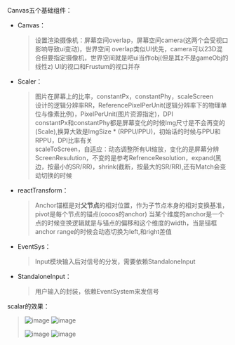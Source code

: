 Canvas五个基础组件：
- Canvas：
  > 设置渲染摄像机：屏幕空间overlap，屏幕空间camera(这两个会受视口影响导致ui变动)，世界空间
  > overlap类似UI优先，camera可以23D混合但要指定摄像机，世界空间就是吧ui当作obj(但是其z不是gameObj的线性z)
  > UI的视口和Frustum的视口并存

- Scaler：
  > 图片在屏幕上的比率，constantPx，constantPhy，scaleScreen  
  > 设计的逻辑分辨率RR，ReferencePixelPerUnit(逻辑分辨率下的物理单位与像素比例)，PixelPerUnit(图片资源指定)，DPI  
  > constantPx和constantPhy都是屏幕变化的时候Img尺寸是不会再变的(Scale),换算大致是ImgSize * (RPPU/PPU)，初始话的时候与PPU和RPPU，DPI比率有关  
  > scaleToScreen，自适应：动态调整所有UI缩放，变化的是屏幕分辨ScreenResulution，不变的是参考RefrenceResolution，expand(黑边，按最小的SR/RR)，shrink(截断，按最大的SR/RR),还有Match会变动切换的时候

- reactTransform：
  > Anchor锚框是对**父节点**的相对位置，作为子节点本身的相对变换基准，pivot是每个节点的锚点(cocos的anchor)
  > 当某个维度的anchor是一个点的时候变换逻辑就是与锚点的偏移和这个维度的width，当是锚框anchor range的时候会动态切换为left,和right差值

- EventSys：
  > Input模块输入后对信号的分发，需要依赖StandaloneInput

- StandaloneInput：
  > 用户输入的封装，依赖EventSystem来发信号


scalar的效果：  
  > ![image](https://github.com/user-attachments/assets/76291c73-62ff-44f1-b20e-85639fe167e0)
  > ![image](https://github.com/user-attachments/assets/3927f2eb-b826-4ab0-b5ed-5016f9dba011)
  >
  > ![image](https://github.com/user-attachments/assets/01929124-7acc-476f-b8fc-318e859073c6)
  > ![image](https://github.com/user-attachments/assets/c38a3067-02cf-4451-b040-dd8548bec482)
